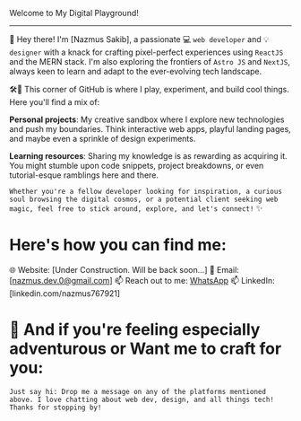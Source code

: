 Welcome to My Digital Playground!

---

👋 Hey there! I'm [Nazmus Sakib], a passionate 💻 `web developer` and 💡 `designer` with a knack for crafting pixel-perfect experiences using `ReactJS` and the MERN stack. I'm also exploring the frontiers of `Astro JS` and `NextJS`, always keen to learn and adapt to the ever-evolving tech landscape.

🛠️🎨 This corner of GitHub is where I play, experiment, and build cool things. Here you'll find a mix of:

**Personal projects**: My creative sandbox where I explore new technologies and push my boundaries. Think interactive web apps, playful landing pages, and maybe even a sprinkle of design experiments.

**Learning resources**: Sharing my knowledge is as rewarding as acquiring it. You might stumble upon code snippets, project breakdowns, or even tutorial-esque ramblings here and there.

`Whether you're a fellow developer looking for inspiration, a curious soul browsing the digital cosmos, or a potential client seeking web magic, feel free to stick around, explore, and let's connect!` ✨

# Here's how you can find me:

🌐 Website: [Under Construction. Will be back soon...]
📧 Email: [nazmus.dev.0@gmail.com]
📫 Reach out to me: [WhatsApp](https://wa.me/8801794799114)
📫 LinkedIn: [linkedin.com/nazmus767921]

# 🌟 And if you're feeling especially adventurous or Want me to craft for you:

`Just say hi: Drop me a message on any of the platforms mentioned above. I love chatting about web dev, design, and all things tech!
Thanks for stopping by!`

